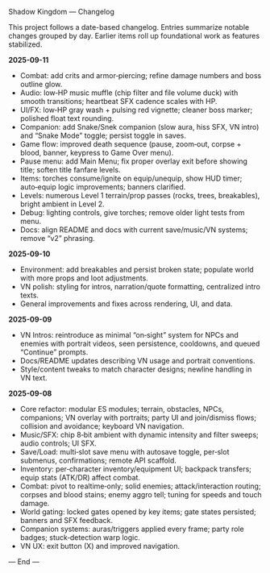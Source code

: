 Shadow Kingdom — Changelog

This project follows a date-based changelog. Entries summarize notable changes grouped by day. Earlier items roll up foundational work as features stabilized.

**2025-09-11**
- Combat: add crits and armor‑piercing; refine damage numbers and boss outline glow.
- Audio: low‑HP music muffle (chip filter and file volume duck) with smooth transitions; heartbeat SFX cadence scales with HP.
- UI/FX: low‑HP gray wash + pulsing red vignette; cleaner boss marker; polished float text rounding.
- Companion: add Snake/Snek companion (slow aura, hiss SFX, VN intro) and “Snake Mode” toggle; persist toggle in saves.
- Game flow: improved death sequence (pause, zoom‑out, corpse + blood, banner, keypress to Game Over menu).
- Pause menu: add Main Menu; fix proper overlay exit before showing title; soften title fanfare levels.
- Items: torches consume/ignite on equip/unequip, show HUD timer; auto‑equip logic improvements; banners clarified.
- Levels: numerous Level 1 terrain/prop passes (rocks, trees, breakables), bright ambient in Level 2.
- Debug: lighting controls, give torches; remove older light tests from menu.
- Docs: align README and docs with current save/music/VN systems; remove “v2” phrasing.

**2025-09-10**
- Environment: add breakables and persist broken state; populate world with more props and loot adjustments.
- VN polish: styling for intros, narration/quote formatting, centralized intro texts.
- General improvements and fixes across rendering, UI, and data.

**2025-09-09**
- VN Intros: reintroduce as minimal “on‑sight” system for NPCs and enemies with portrait videos, seen persistence, cooldowns, and queued “Continue” prompts.
- Docs/README updates describing VN usage and portrait conventions.
- Style/content tweaks to match character designs; newline handling in VN text.

**2025-09-08**
- Core refactor: modular ES modules; terrain, obstacles, NPCs, companions; VN overlay with portraits; party UI and join/dismiss flows; collision and avoidance; keyboard VN navigation.
- Music/SFX: chip 8‑bit ambient with dynamic intensity and filter sweeps; audio controls; UI SFX.
- Save/Load: multi‑slot save menu with autosave toggle, per‑slot submenus, confirmations; remote API scaffold.
- Inventory: per‑character inventory/equipment UI; backpack transfers; equip stats (ATK/DR) affect combat.
- Combat: pivot to realtime‑only; solid enemies; attack/interaction routing; corpses and blood stains; enemy aggro tell; tuning for speeds and touch damage.
- World gating: locked gates opened by key items; gate states persisted; banners and SFX feedback.
- Companion systems: auras/triggers applied every frame; party role badges; stuck‑detection warp logic.
- VN UX: exit button (X) and improved navigation.

— End —

